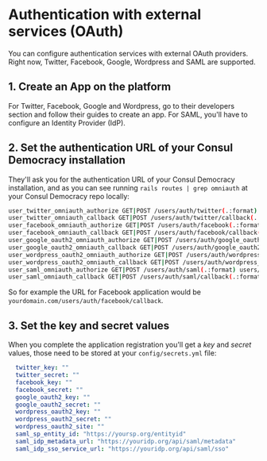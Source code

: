# Authentication with external services (OAuth)

You can configure authentication services with external OAuth providers. Right now, Twitter, Facebook, Google, Wordpress and SAML are supported.

## 1. Create an App on the platform

For Twitter, Facebook, Google and Wordpress, go to their developers section and follow their guides to create an app. For SAML, you'll have to configure an Identity Provider (IdP).

## 2. Set the authentication URL of your Consul Democracy installation

They'll ask you for the authentication URL of your Consul Democracy installation, and as you can see running `rails routes | grep omniauth` at your Consul Democracy repo locally:

```bash
user_twitter_omniauth_authorize GET|POST /users/auth/twitter(.:format) users/omniauth_callbacks#passthru
user_twitter_omniauth_callback GET|POST /users/auth/twitter/callback(.:format) users/omniauth_callbacks#twitter
user_facebook_omniauth_authorize GET|POST /users/auth/facebook(.:format) users/omniauth_callbacks#passthru
user_facebook_omniauth_callback GET|POST /users/auth/facebook/callback(.:format) users/omniauth_callbacks#facebook
user_google_oauth2_omniauth_authorize GET|POST /users/auth/google_oauth2(.:format) users/omniauth_callbacks#passthru
user_google_oauth2_omniauth_callback GET|POST /users/auth/google_oauth2/callback(.:format) users/omniauth_callbacks#google_oauth2
user_wordpress_oauth2_omniauth_authorize GET|POST /users/auth/wordpress_oauth2(.:format) users/omniauth_callbacks#passthru
user_wordpress_oauth2_omniauth_callback GET|POST /users/auth/wordpress_oauth2/callback(.:format) users/omniauth_callbacks#wordpress_oauth2
user_saml_omniauth_authorize GET|POST /users/auth/saml(.:format) users/omniauth_callbacks#passthru
user_saml_omniauth_callback GET|POST /users/auth/saml/callback(.:format) users/omniauth_callbacks#saml
```

So for example the URL for Facebook application would be `yourdomain.com/users/auth/facebook/callback`.

## 3. Set the key and secret values

When you complete the application registration you'll get a *key* and *secret* values, those need to be stored at your `config/secrets.yml` file:

```yml
  twitter_key: ""
  twitter_secret: ""
  facebook_key: ""
  facebook_secret: ""
  google_oauth2_key: ""
  google_oauth2_secret: ""
  wordpress_oauth2_key: ""
  wordpress_oauth2_secret: ""
  wordpress_oauth2_site: ""
  saml_sp_entity_id: "https://yoursp.org/entityid"
  saml_idp_metadata_url: "https://youridp.org/api/saml/metadata"
  saml_idp_sso_service_url: "https://youridp.org/api/saml/sso"
```
